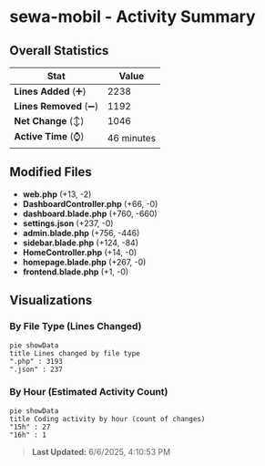 # sewa-mobil - Activity Summary 

## Overall Statistics

| Stat                   | Value                                                             |
| ---------------------- | ----------------------------------------------------------------- |
| **Lines Added** (➕)   | 2238                                          |
| **Lines Removed** (➖) | 1192                                        |
| **Net Change** (↕)    | 1046                |
| **Active Time** (⌚)   | 46 minutes |


## Modified Files
- **web.php** (+13, -2)
- **DashboardController.php** (+66, -0)
- **dashboard.blade.php** (+760, -660)
- **settings.json** (+237, -0)
- **admin.blade.php** (+756, -446)
- **sidebar.blade.php** (+124, -84)
- **HomeController.php** (+14, -0)
- **homepage.blade.php** (+267, -0)
- **frontend.blade.php** (+1, -0)

## Visualizations

### By File Type (Lines Changed)

```mermaid
pie showData
title Lines changed by file type
".php" : 3193
".json" : 237
```

### By Hour (Estimated Activity Count)

```mermaid
pie showData
title Coding activity by hour (count of changes)
"15h" : 27
"16h" : 1
```


> **Last Updated:** 6/6/2025, 4:10:53 PM